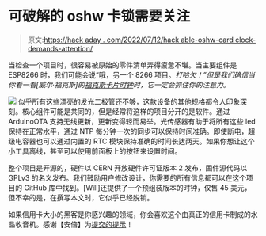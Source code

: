 # 可破解的 oshw 卡锁需要关注

> 原文:[https://hack aday . com/2022/07/12/hack able-oshw-card clock-demands-attention/](https://hackaday.com/2022/07/12/hackable-oshw-cardclock-demands-attention/)

当检查一个项目时，很容易被原始的零件清单弄得疲惫不堪。当主要组件是 ESP8266 时，我们可能会说“哦，另一个 8266 项目。*打哈欠！”但是我们确信当你看一看[威尔·福克斯]的[福克斯卡片时钟](https://github.com/foxieproducts/cardclock)时，它一定会抓住你的注意力。*

[![](../Images/d1a4c5ed8ea760070623753064b65369.png)](https://hackaday.com/wp-content/uploads/2022/07/front.png) 似乎所有这些漂亮的发光二极管还不够，这款设备的其他规格都令人印象深刻。核心组件可能是共同的，但是经常将这样的项目分开的是软件。通过 ArduinoOTA 支持无线更新，更新变得轻而易举。光传感器有助于将所有这些 led 保持在正常水平，通过 NTP 每分钟一次的同步可以保持时间准确。即使断电，超级电容器也可以通过内置的 RTC 模块保持准确的时间长达两天。如果你想让这个小工具离线，甚至可以使用前面板上的按钮来设置时间。

整个项目是开源的，硬件以 CERN 开放硬件许可证版本 2 发布，固件源代码以 GPLv3 的名义发布。我们鼓励用户修改设计，你需要的所有信息都可以在这个项目的 GitHub 库中找到。[Will]还提供了一个预组装版本的时钟，仅售 45 美元，但不幸的是，在撰写本文时，它似乎已经脱销。

如果信用卡大小的黑客是你感兴趣的领域，你会喜欢这个由真正的信用卡制成的水晶收音机。感谢【安倍】为[提交的提示](https://hackaday.com/submit-a-tip/)！